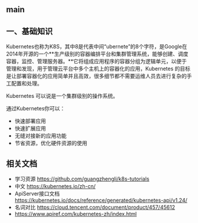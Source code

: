 ## main

## 一、基础知识

Kubernetes也称为K8S，其中8是代表中间“ubernete”的8个字符，是Google在2014年开源的一个**生产级别的容器编排平台和集群管理系统，能够创建、调度容器，监控、管理服务器。**它将组成应用程序的容器分组为逻辑单元，以便于管理和发现，用于管理云平台中多个主机上的容器化的应用，Kubernetes 的目标是让部署容器化的应用简单并且高效，很多细节都不需要运维人员去进行复杂的手工配置和处理。

Kubernetes 可以说是一个集群级别的操作系统。

通过Kubernetes你可以：

- 快速部署应用
- 快速扩展应用
- 无缝对接新的应用功能
- 节省资源，优化硬件资源的使用

## 相关文档

- 学习资源 https://github.com/guangzhengli/k8s-tutorials
- 中文 https://kubernetes.io/zh-cn/
- ApiServer接口文档 https://kubernetes.io/docs/reference/generated/kubernetes-api/v1.24/
- 名词对比 https://cloud.tencent.com/document/product/457/45612
- https://www.apiref.com/kubernetes-zh/index.html





